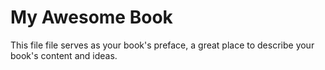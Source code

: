 # My Awesome Book

This file file serves as your book's preface, a great place to describe your book's content and ideas.






